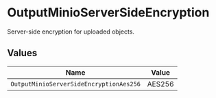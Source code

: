 # OutputMinioServerSideEncryption

Server-side encryption for uploaded objects.


## Values

| Name                                    | Value                                   |
| --------------------------------------- | --------------------------------------- |
| `OutputMinioServerSideEncryptionAes256` | AES256                                  |